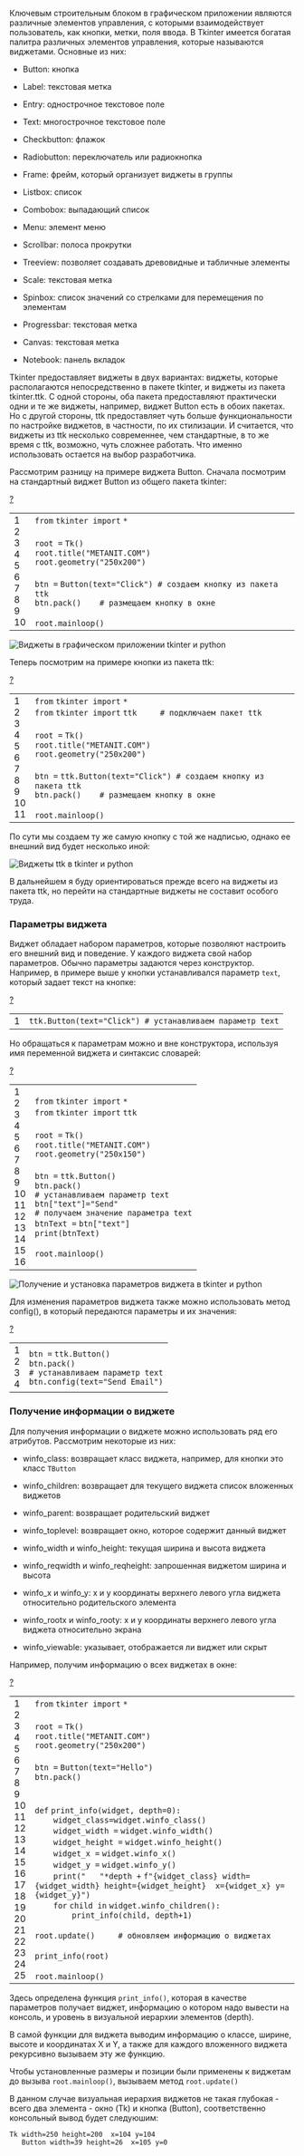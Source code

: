 Ключевым строительным блоком в графическом приложении являются различные элементов управления, с которыми взаимодействует пользователь, как кнопки, метки, поля ввода. В Tkinter имеется богатая палитра различных элементов управления, которые называются виджетами. Основные из них:

-   Button: кнопка
    
-   Label: текстовая метка
    
-   Entry: однострочное текстовое поле
    
-   Text: многострочное текстовое поле
    
-   Checkbutton: флажок
    
-   Radiobutton: переключатель или радиокнопка
    
-   Frame: фрейм, который организует виджеты в группы
    
-   Listbox: список
    
-   Combobox: выпадающий список
    
-   Menu: элемент меню
    
-   Scrollbar: полоса прокрутки
    
-   Treeview: позволяет создавать древовидные и табличные элементы
    
-   Scale: текстовая метка
    
-   Spinbox: список значений со стрелками для перемещения по элементам
    
-   Progressbar: текстовая метка
    
-   Canvas: текстовая метка
    
-   Notebook: панель вкладок
    

Tkinter предоставляет виджеты в двух вариантах: виджеты, которые располагаются непосредственно в пакете tkinter, и виджеты из пакета tkinter.ttk. С одной стороны, оба пакета предоставляют практически одни и те же виджеты, например, виджет Button есть в обоих пакетах. Но с другой стороны, ttk предоставляет чуть больше функциональности по настройке виджетов, в частности, по их стилизации. И считается, что виджеты из ttk несколько современнее, чем стандартные, в то же время с ttk, возможно, чуть сложнее работать. Что именно использовать остается на выбор разработчика.

Рассмотрим разницу на примере виджета Button. Сначала посмотрим на стандартный виджет Button из общего пакета tkinter:

[?](https://metanit.com/python/tkinter/2.1.php#)

<table border="0" cellpadding="0" cellspacing="0"><tbody><tr><td class="gutter"><div class="line number1 index0 alt2">1</div><div class="line number2 index1 alt1">2</div><div class="line number3 index2 alt2">3</div><div class="line number4 index3 alt1">4</div><div class="line number5 index4 alt2">5</div><div class="line number6 index5 alt1">6</div><div class="line number7 index6 alt2">7</div><div class="line number8 index7 alt1">8</div><div class="line number9 index8 alt2">9</div><div class="line number10 index9 alt1">10</div></td><td class="code"><div class="container"><div class="line number1 index0 alt2"><code class="py keyword">from</code> <code class="py plain">tkinter </code><code class="py keyword">import</code> <code class="py keyword">*</code></div><div class="line number2 index1 alt1">&nbsp;</div><div class="line number3 index2 alt2"><code class="py plain">root </code><code class="py keyword">=</code> <code class="py plain">Tk()</code></div><div class="line number4 index3 alt1"><code class="py plain">root.title(</code><code class="py string">"METANIT.COM"</code><code class="py plain">)</code></div><div class="line number5 index4 alt2"><code class="py plain">root.geometry(</code><code class="py string">"250x200"</code><code class="py plain">)</code></div><div class="line number6 index5 alt1">&nbsp;</div><div class="line number7 index6 alt2"><code class="py plain">btn </code><code class="py keyword">=</code> <code class="py plain">Button(text</code><code class="py keyword">=</code><code class="py string">"Click"</code><code class="py plain">) </code><code class="py comments"># создаем кнопку из пакета ttk</code></div><div class="line number8 index7 alt1"><code class="py plain">btn.pack()&nbsp;&nbsp;&nbsp; </code><code class="py comments"># размещаем кнопку в окне</code></div><div class="line number9 index8 alt2">&nbsp;</div><div class="line number10 index9 alt1"><code class="py plain">root.mainloop()</code></div></div></td></tr></tbody></table>

![Виджеты в графическом приложении tkinter и python](https://metanit.com/python/tkinter/2.1.php./pics/2.2.png)

Теперь посмотрим на примере кнопки из пакета ttk:

[?](https://metanit.com/python/tkinter/2.1.php#)

<table border="0" cellpadding="0" cellspacing="0"><tbody><tr><td class="gutter"><div class="line number1 index0 alt2">1</div><div class="line number2 index1 alt1">2</div><div class="line number3 index2 alt2">3</div><div class="line number4 index3 alt1">4</div><div class="line number5 index4 alt2">5</div><div class="line number6 index5 alt1">6</div><div class="line number7 index6 alt2">7</div><div class="line number8 index7 alt1">8</div><div class="line number9 index8 alt2">9</div><div class="line number10 index9 alt1">10</div><div class="line number11 index10 alt2">11</div></td><td class="code"><div class="container"><div class="line number1 index0 alt2"><code class="py keyword">from</code> <code class="py plain">tkinter </code><code class="py keyword">import</code> <code class="py keyword">*</code></div><div class="line number2 index1 alt1"><code class="py keyword">from</code> <code class="py plain">tkinter </code><code class="py keyword">import</code> <code class="py plain">ttk&nbsp;&nbsp;&nbsp;&nbsp; </code><code class="py comments"># подключаем пакет ttk</code></div><div class="line number3 index2 alt2">&nbsp;</div><div class="line number4 index3 alt1"><code class="py plain">root </code><code class="py keyword">=</code> <code class="py plain">Tk()</code></div><div class="line number5 index4 alt2"><code class="py plain">root.title(</code><code class="py string">"METANIT.COM"</code><code class="py plain">)</code></div><div class="line number6 index5 alt1"><code class="py plain">root.geometry(</code><code class="py string">"250x200"</code><code class="py plain">)</code></div><div class="line number7 index6 alt2">&nbsp;</div><div class="line number8 index7 alt1"><code class="py plain">btn </code><code class="py keyword">=</code> <code class="py plain">ttk.Button(text</code><code class="py keyword">=</code><code class="py string">"Click"</code><code class="py plain">) </code><code class="py comments"># создаем кнопку из пакета ttk</code></div><div class="line number9 index8 alt2"><code class="py plain">btn.pack()&nbsp;&nbsp;&nbsp; </code><code class="py comments"># размещаем кнопку в окне</code></div><div class="line number10 index9 alt1">&nbsp;</div><div class="line number11 index10 alt2"><code class="py plain">root.mainloop()</code></div></div></td></tr></tbody></table>

По сути мы создаем ту же самую кнопку с той же надписью, однако ее внешний вид будет несколько иной:

![Виджеты ttk в tkinter и python](https://metanit.com/python/tkinter/2.1.php./pics/2.1.png)

В дальнейшем я буду ориентироваться прежде всего на виджеты из пакета ttk, но перейти на стандартные виджеты не составит особого труда.

### Параметры виджета

Виджет обладает набором параметров, которые позволяют настроить его внешний вид и поведение. У каждого виджета свой набор параметров. Обычно параметры задаются через конструктор. Например, в примере выше у кнопки устанавливался параметр `text`, который задает текст на кнопке:

[?](https://metanit.com/python/tkinter/2.1.php#)

<table border="0" cellpadding="0" cellspacing="0"><tbody><tr><td class="gutter"><div class="line number1 index0 alt2">1</div></td><td class="code"><div class="container"><div class="line number1 index0 alt2"><code class="py plain">ttk.Button(text</code><code class="py keyword">=</code><code class="py string">"Click"</code><code class="py plain">) </code><code class="py comments"># устанавливаем параметр text</code></div></div></td></tr></tbody></table>

Но обращаться к параметрам можно и вне конструктора, используя имя переменной виджета и синтаксис словарей:

[?](https://metanit.com/python/tkinter/2.1.php#)

<table border="0" cellpadding="0" cellspacing="0"><tbody><tr><td class="gutter"><div class="line number1 index0 alt2">1</div><div class="line number2 index1 alt1">2</div><div class="line number3 index2 alt2">3</div><div class="line number4 index3 alt1">4</div><div class="line number5 index4 alt2">5</div><div class="line number6 index5 alt1">6</div><div class="line number7 index6 alt2">7</div><div class="line number8 index7 alt1">8</div><div class="line number9 index8 alt2">9</div><div class="line number10 index9 alt1">10</div><div class="line number11 index10 alt2">11</div><div class="line number12 index11 alt1">12</div><div class="line number13 index12 alt2">13</div><div class="line number14 index13 alt1">14</div><div class="line number15 index14 alt2">15</div><div class="line number16 index15 alt1">16</div></td><td class="code"><div class="container"><div class="line number1 index0 alt2"><code class="py keyword">from</code> <code class="py plain">tkinter </code><code class="py keyword">import</code> <code class="py keyword">*</code></div><div class="line number2 index1 alt1"><code class="py keyword">from</code> <code class="py plain">tkinter </code><code class="py keyword">import</code> <code class="py plain">ttk</code></div><div class="line number3 index2 alt2">&nbsp;</div><div class="line number4 index3 alt1"><code class="py plain">root </code><code class="py keyword">=</code> <code class="py plain">Tk()</code></div><div class="line number5 index4 alt2"><code class="py plain">root.title(</code><code class="py string">"METANIT.COM"</code><code class="py plain">)</code></div><div class="line number6 index5 alt1"><code class="py plain">root.geometry(</code><code class="py string">"250x150"</code><code class="py plain">)</code></div><div class="line number7 index6 alt2">&nbsp;</div><div class="line number8 index7 alt1"><code class="py plain">btn </code><code class="py keyword">=</code> <code class="py plain">ttk.Button()</code></div><div class="line number9 index8 alt2"><code class="py plain">btn.pack()</code></div><div class="line number10 index9 alt1"><code class="py comments"># устанавливаем параметр text</code></div><div class="line number11 index10 alt2"><code class="py plain">btn[</code><code class="py string">"text"</code><code class="py plain">]</code><code class="py keyword">=</code><code class="py string">"Send"</code></div><div class="line number12 index11 alt1"><code class="py comments"># получаем значение параметра text</code></div><div class="line number13 index12 alt2"><code class="py plain">btnText </code><code class="py keyword">=</code> <code class="py plain">btn[</code><code class="py string">"text"</code><code class="py plain">]</code></div><div class="line number14 index13 alt1"><code class="py functions">print</code><code class="py plain">(btnText)</code></div><div class="line number15 index14 alt2">&nbsp;</div><div class="line number16 index15 alt1"><code class="py plain">root.mainloop()</code></div></div></td></tr></tbody></table>

![Получение и установка параметров виджета в tkinter и python](https://metanit.com/python/tkinter/2.1.php./pics/2.97.png)

Для изменения параметров виджета также можно использовать метод config(), в который передаются параметры и их значения:

[?](https://metanit.com/python/tkinter/2.1.php#)

<table border="0" cellpadding="0" cellspacing="0"><tbody><tr><td class="gutter"><div class="line number1 index0 alt2">1</div><div class="line number2 index1 alt1">2</div><div class="line number3 index2 alt2">3</div><div class="line number4 index3 alt1">4</div></td><td class="code"><div class="container"><div class="line number1 index0 alt2"><code class="py plain">btn </code><code class="py keyword">=</code> <code class="py plain">ttk.Button()</code></div><div class="line number2 index1 alt1"><code class="py plain">btn.pack()</code></div><div class="line number3 index2 alt2"><code class="py comments"># устанавливаем параметр text</code></div><div class="line number4 index3 alt1"><code class="py plain">btn.config(text</code><code class="py keyword">=</code><code class="py string">"Send Email"</code><code class="py plain">)</code></div></div></td></tr></tbody></table>

### Получение информации о виджете

Для получения информации о виджете можно использовать ряд его атрибутов. Рассмотрим некоторые из них:

-   winfo\_class: возвращает класс виджета, например, для кнопки это класс `TButton`
    
-   winfo\_children: возвращает для текущего виджета список вложенных виджетов
    
-   winfo\_parent: возвращает родительский виджет
    
-   winfo\_toplevel: возвращает окно, которое содержит данный виджет
    
-   winfo\_width и winfo\_height: текущая ширина и высота виджета
    
-   winfo\_reqwidth и winfo\_reqheight: запрошенная виджетом ширина и высота
    
-   winfo\_x и winfo\_y: x и y координаты верхнего левого угла виджета относительно родительского элемента
    
-   winfo\_rootx и winfo\_rooty: x и y координаты верхнего левого угла виджета относительно экрана
    
-   winfo\_viewable: указывает, отображается ли виджет или скрыт
    

Например, получим информацию о всех виджетах в окне:

[?](https://metanit.com/python/tkinter/2.1.php#)

<table border="0" cellpadding="0" cellspacing="0"><tbody><tr><td class="gutter"><div class="line number1 index0 alt2">1</div><div class="line number2 index1 alt1">2</div><div class="line number3 index2 alt2">3</div><div class="line number4 index3 alt1">4</div><div class="line number5 index4 alt2">5</div><div class="line number6 index5 alt1">6</div><div class="line number7 index6 alt2">7</div><div class="line number8 index7 alt1">8</div><div class="line number9 index8 alt2">9</div><div class="line number10 index9 alt1">10</div><div class="line number11 index10 alt2">11</div><div class="line number12 index11 alt1">12</div><div class="line number13 index12 alt2">13</div><div class="line number14 index13 alt1">14</div><div class="line number15 index14 alt2">15</div><div class="line number16 index15 alt1">16</div><div class="line number17 index16 alt2">17</div><div class="line number18 index17 alt1">18</div><div class="line number19 index18 alt2">19</div><div class="line number20 index19 alt1">20</div><div class="line number21 index20 alt2">21</div><div class="line number22 index21 alt1">22</div><div class="line number23 index22 alt2">23</div><div class="line number24 index23 alt1">24</div><div class="line number25 index24 alt2">25</div></td><td class="code"><div class="container"><div class="line number1 index0 alt2"><code class="py keyword">from</code> <code class="py plain">tkinter </code><code class="py keyword">import</code> <code class="py keyword">*</code></div><div class="line number2 index1 alt1">&nbsp;</div><div class="line number3 index2 alt2"><code class="py plain">root </code><code class="py keyword">=</code> <code class="py plain">Tk()</code></div><div class="line number4 index3 alt1"><code class="py plain">root.title(</code><code class="py string">"METANIT.COM"</code><code class="py plain">)</code></div><div class="line number5 index4 alt2"><code class="py plain">root.geometry(</code><code class="py string">"250x200"</code><code class="py plain">)</code></div><div class="line number6 index5 alt1">&nbsp;</div><div class="line number7 index6 alt2"><code class="py plain">btn </code><code class="py keyword">=</code> <code class="py plain">Button(text</code><code class="py keyword">=</code><code class="py string">"Hello"</code><code class="py plain">)</code></div><div class="line number8 index7 alt1"><code class="py plain">btn.pack()</code></div><div class="line number9 index8 alt2">&nbsp;</div><div class="line number10 index9 alt1">&nbsp;</div><div class="line number11 index10 alt2"><code class="py keyword">def</code> <code class="py plain">print_info(widget, depth</code><code class="py keyword">=</code><code class="py value">0</code><code class="py plain">):</code></div><div class="line number12 index11 alt1"><code class="py spaces">&nbsp;&nbsp;&nbsp;&nbsp;</code><code class="py plain">widget_class</code><code class="py keyword">=</code><code class="py plain">widget.winfo_class()</code></div><div class="line number13 index12 alt2"><code class="py spaces">&nbsp;&nbsp;&nbsp;&nbsp;</code><code class="py plain">widget_width </code><code class="py keyword">=</code> <code class="py plain">widget.winfo_width()</code></div><div class="line number14 index13 alt1"><code class="py spaces">&nbsp;&nbsp;&nbsp;&nbsp;</code><code class="py plain">widget_height </code><code class="py keyword">=</code> <code class="py plain">widget.winfo_height()</code></div><div class="line number15 index14 alt2"><code class="py spaces">&nbsp;&nbsp;&nbsp;&nbsp;</code><code class="py plain">widget_x </code><code class="py keyword">=</code> <code class="py plain">widget.winfo_x()</code></div><div class="line number16 index15 alt1"><code class="py spaces">&nbsp;&nbsp;&nbsp;&nbsp;</code><code class="py plain">widget_y </code><code class="py keyword">=</code> <code class="py plain">widget.winfo_y()</code></div><div class="line number17 index16 alt2"><code class="py spaces">&nbsp;&nbsp;&nbsp;&nbsp;</code><code class="py functions">print</code><code class="py plain">(</code><code class="py string">"&nbsp;&nbsp; "</code><code class="py keyword">*</code><code class="py plain">depth </code><code class="py keyword">+</code> <code class="py plain">f</code><code class="py string">"{widget_class} width={widget_width} height={widget_height}&nbsp; x={widget_x} y={widget_y}"</code><code class="py plain">)</code></div><div class="line number18 index17 alt1"><code class="py spaces">&nbsp;&nbsp;&nbsp;&nbsp;</code><code class="py keyword">for</code> <code class="py plain">child </code><code class="py keyword">in</code> <code class="py plain">widget.winfo_children():</code></div><div class="line number19 index18 alt2"><code class="py spaces">&nbsp;&nbsp;&nbsp;&nbsp;&nbsp;&nbsp;&nbsp;&nbsp;</code><code class="py plain">print_info(child, depth</code><code class="py keyword">+</code><code class="py value">1</code><code class="py plain">)</code></div><div class="line number20 index19 alt1">&nbsp;</div><div class="line number21 index20 alt2"><code class="py plain">root.update()&nbsp;&nbsp;&nbsp;&nbsp; </code><code class="py comments"># обновляем информацию о виджетах</code></div><div class="line number22 index21 alt1">&nbsp;</div><div class="line number23 index22 alt2"><code class="py plain">print_info(root)</code></div><div class="line number24 index23 alt1">&nbsp;</div><div class="line number25 index24 alt2"><code class="py plain">root.mainloop()</code></div></div></td></tr></tbody></table>

Здесь определена функция `print_info()`, которая в качестве параметров получает виджет, информацию о котором надо вывести на консоль, и уровень в визуальной иерархии элементов (depth).

В самой функции для виджета выводим информацию о классе, ширине, высоте и координатах Х и Y, а также для каждого вложенного виджета рекурсивно вызываем эту же функцию.

Чтобы установленные размеры и позиции были применены к виджетам до вызыва `root.mainloop()`, вызываем метод `root.update()`

В данном случае визуальная иерархия виджетов не такая глубокая - всего два элемента - окно (Tk) и кнопка (Button), соответственно консольный вывод будет следуюшим:

```
Tk width=250 height=200  x=104 y=104
   Button width=39 height=26  x=105 y=0
```